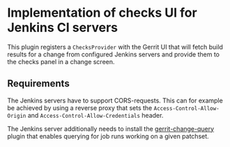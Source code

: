 Implementation of checks UI for Jenkins CI servers
==================================================

This plugin registers a `ChecksProvider` with the Gerrit UI that will fetch
build results for a change from configured Jenkins servers and provide them to
the checks panel in a change screen.

Requirements
-----------

The Jenkins servers have to support CORS-requests. This can for example be achieved
by using a reverse proxy that sets the `Access-Control-Allow-Origin` and
`Access-Control-Allow-Credentials` header.

The Jenkins server additionally needs to install the
[gerrit-change-query](https://review.gerrithub.io/admin/repos/tdraebing/gerritchangequery-plugin,general)
plugin that enables querying for job runs working on a given patchset.
